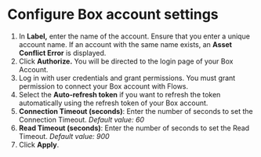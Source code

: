 # Configure Box account settings

1. In **Label,** enter the name of the account. Ensure that you enter a unique account name.  If an account with the same name exists, an **Asset Conflict Error** is displayed.&#x20;
2. Click **Authorize.** You will be directed to the login page of your Box Account.
3. Log in with user credentials and grant permissions. You must grant permission to connect your Box account with Flows.&#x20;
4. Select the **Auto-refresh token** if you want to refresh the token automatically using the refresh token of your Box account.&#x20;
5. **Connection Timeout (seconds)**: Enter the number of seconds to set the Connection Timeout. _Default value: 60_
6. **Read Timeout (seconds)**: Enter the number of seconds to set the Read Timeout. _Default value: 900_
7. Click **Apply**.
